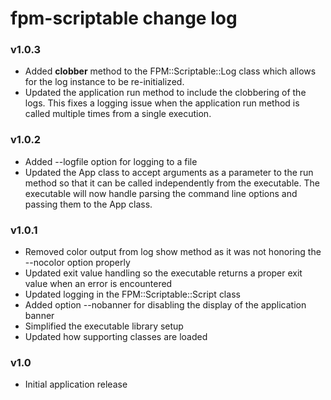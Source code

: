 # fpm-scriptable change log

### v1.0.3

* Added **clobber** method to the FPM::Scriptable::Log class which allows for the log instance to be re-initialized.
* Updated the application run method to include the clobbering of the logs. This fixes a logging issue when the application run method is called multiple times from a single execution.

### v1.0.2

* Added --logfile option for logging to a file
* Updated the App class to accept arguments as a parameter to the run method so that it can be called independently from the executable. The executable will now handle parsing the command line options and passing them to the App class.

### v1.0.1

* Removed color output from log show method as it was not honoring the --nocolor option properly
* Updated exit value handling so the executable returns a proper exit value when an error is encountered
* Updated logging in the FPM::Scriptable::Script class
* Added option --nobanner for disabling the display of the application banner
* Simplified the executable library setup
* Updated how supporting classes are loaded

### v1.0

* Initial application release
